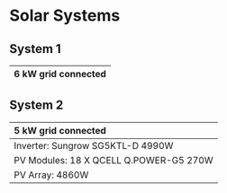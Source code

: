 # Solar Systems
      

## System 1

|6 kW grid connected|
|:------------------|

## System 2

|5 kW grid connected|
|:-------------------------------------|
|Inverter: Sungrow SG5KTL-D 4990W|
|PV Modules: 18 X QCELL Q.POWER-G5 270W|
|PV Array: 4860W|
